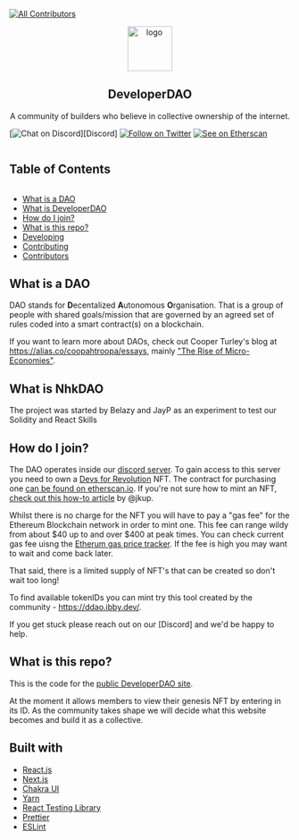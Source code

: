 
<!-- ALL-CONTRIBUTORS-BADGE:START - Do not remove or modify this section -->
[![All Contributors](https://img.shields.io/badge/all_contributors-39-orange.svg?style=flat-square)](#contributors-)
<!-- ALL-CONTRIBUTORS-BADGE:END -->
<!-- LOGO -->

<p align="center">
    <a href="https://developerdao.com">
    <img src="public/logo512.png" alt="logo" width="80" height="80"/>
    </a>
    <h2 align="center">DeveloperDAO</h2>
    <p align="center">
    A community of builders who believe in collective ownership of the internet.
    </p>
</p>

[![Chat on Discord](https://img.shields.io/badge/chat-Discord-7289DA?logo=discord)][Discord] [![Follow on Twitter](https://img.shields.io/badge/social-Twitter-1DA1F2?logo=twitter)](https://twitter.com/developer_dao) [![See on Etherscan](https://img.shields.io/badge/MintNFT-Ethereum-3C3C3D?logo=ethereum)](https://etherscan.io/token/0x25ed58c027921e14d86380ea2646e3a1b5c55a8b#writeContract)

<!-- Table of Contents -->

<summary><h2 style="display: inline-block">Table of Contents</h2></summary>
<ul>
    <li><a href="#what-is-a-dao">What is a DAO</a></li>
    <li><a href="#what-is-developerDAO">What is  DeveloperDAO</a></li>
    <li><a href="#how-do-i-join">How do I join?</a></li>
    <li><a href="#what-is-this-repo">What is this repo?</a></li>
    <li><a href="#developing">Developing</a></li>
    <li><a href="#contributing">Contributing</a></li>
    <li><a href="#contributors-">Contributors</a></li>
</ul>


## What is a DAO

DAO stands for **D**ecentalized **A**utonomous **O**rganisation. That is a group of people with shared goals/mission that are governed by an agreed set of rules coded into a smart contract(s) on a blockchain.

If you want to learn more about DAOs, check out Cooper Turley's blog at https://alias.co/coopahtroopa/essays, mainly ["The Rise of Micro-Economies"](https://coopahtroopa.mirror.xyz/gWY6Kfebs9wHdfoZZswfiLTBVzfKiyFaIwNf2q8JpgI).

## What is NhkDAO

The project was started by Belazy and JayP as an experiment to test our Solidity and React Skills

## How do I join?

The DAO operates inside our [discord server](https://discord.gg/ASjBPJuNhS). To gain access to this server you need to own a [Devs for Revolution](https://opensea.io/collection/devs-for-revolution) NFT. The contract for purchasing one [can be found on etherscan.io](https://etherscan.io/address/0x25ed58c027921e14d86380ea2646e3a1b5c55a8b#writeContract). If you're not sure how to mint an NFT, [check out this how-to article](https://jonkuperman.com/how-to-join-developer-dao/) by @jkup.

Whilst there is no charge for the NFT you will have to pay a "gas fee" for the Ethereum Blockchain network in order to mint one. This fee can range wildy from about $40 up to and over $400 at peak times. You can check current gas fee uisng the [Etherum gas price tracker](https://etherscan.io/gastracker). If the fee is high you may want to wait and come back later.

That said, there is a limited supply of NFT's that can be created so don't wait too long!

To find available tokenIDs you can mint try this tool created by the community - https://ddao.ibby.dev/.

If you get stuck please reach out on our [Discord] and we'd be happy to help.

## What is this repo?

This is the code for the [public DeveloperDAO site](https://developerdao.com/).

At the moment it allows members to view their genesis NFT by entering in its ID. As the community takes shape we will decide what this website becomes and build it as a collective.

## Built with

- [React.js](https://reactjs.org/)
- [Next.js](https://nextjs.org/)
- [Chakra UI](https://chakra-ui.com/)
- [Yarn](https://yarnpkg.com/)
- [React Testing Library](https://testing-library.com/docs/react-testing-library/intro/)
- [Prettier](https://prettier.io/)
- [ESLint](https://eslint.org/)



